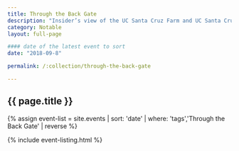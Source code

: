 ```yaml
---
title: Through the Back Gate
description: "Insider’s view of the UC Santa Cruz Farm and UC Santa Cruz Arboretum & Botanic Garden"
category: Notable
layout: full-page

#### date of the latest event to sort
date: "2018-09-8"

permalink: /:collection/through-the-back-gate

---
```

<section id="main-content">
<div class="grid-container large">
<section class="heading">
<h2 class="underline">{{ page.title }}</h2>
</section>

<div class="events-card-list fade-out-siblings">
{% assign event-list = site.events | sort: 'date' | where: 'tags','Through the Back Gate' | reverse %}

{% include event-listing.html %}
